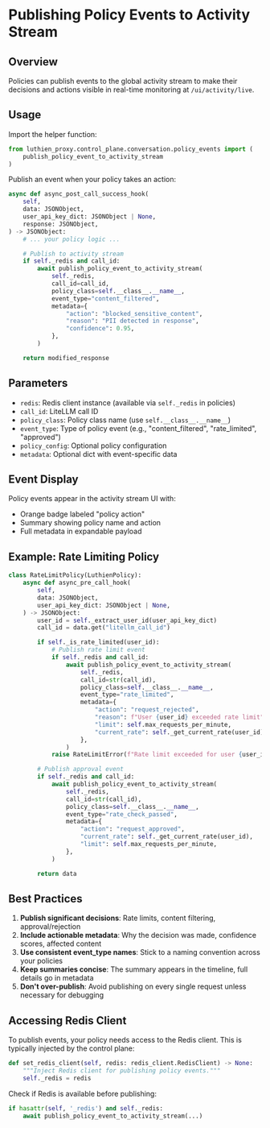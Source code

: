 # Publishing Policy Events to Activity Stream

## Overview

Policies can publish events to the global activity stream to make their decisions and actions visible in real-time monitoring at `/ui/activity/live`.

## Usage

Import the helper function:

```python
from luthien_proxy.control_plane.conversation.policy_events import (
    publish_policy_event_to_activity_stream
)
```

Publish an event when your policy takes an action:

```python
async def async_post_call_success_hook(
    self,
    data: JSONObject,
    user_api_key_dict: JSONObject | None,
    response: JSONObject,
) -> JSONObject:
    # ... your policy logic ...

    # Publish to activity stream
    if self._redis and call_id:
        await publish_policy_event_to_activity_stream(
            self._redis,
            call_id=call_id,
            policy_class=self.__class__.__name__,
            event_type="content_filtered",
            metadata={
                "action": "blocked_sensitive_content",
                "reason": "PII detected in response",
                "confidence": 0.95,
            },
        )

    return modified_response
```

## Parameters

- `redis`: Redis client instance (available via `self._redis` in policies)
- `call_id`: LiteLLM call ID
- `policy_class`: Policy class name (use `self.__class__.__name__`)
- `event_type`: Type of policy event (e.g., "content_filtered", "rate_limited", "approved")
- `policy_config`: Optional policy configuration
- `metadata`: Optional dict with event-specific data

## Event Display

Policy events appear in the activity stream UI with:
- Orange badge labeled "policy action"
- Summary showing policy name and action
- Full metadata in expandable payload

## Example: Rate Limiting Policy

```python
class RateLimitPolicy(LuthienPolicy):
    async def async_pre_call_hook(
        self,
        data: JSONObject,
        user_api_key_dict: JSONObject | None,
    ) -> JSONObject:
        user_id = self._extract_user_id(user_api_key_dict)
        call_id = data.get("litellm_call_id")

        if self._is_rate_limited(user_id):
            # Publish rate limit event
            if self._redis and call_id:
                await publish_policy_event_to_activity_stream(
                    self._redis,
                    call_id=str(call_id),
                    policy_class=self.__class__.__name__,
                    event_type="rate_limited",
                    metadata={
                        "action": "request_rejected",
                        "reason": f"User {user_id} exceeded rate limit",
                        "limit": self.max_requests_per_minute,
                        "current_rate": self._get_current_rate(user_id),
                    },
                )
            raise RateLimitError(f"Rate limit exceeded for user {user_id}")

        # Publish approval event
        if self._redis and call_id:
            await publish_policy_event_to_activity_stream(
                self._redis,
                call_id=str(call_id),
                policy_class=self.__class__.__name__,
                event_type="rate_check_passed",
                metadata={
                    "action": "request_approved",
                    "current_rate": self._get_current_rate(user_id),
                    "limit": self.max_requests_per_minute,
                },
            )

        return data
```

## Best Practices

1. **Publish significant decisions**: Rate limits, content filtering, approval/rejection
2. **Include actionable metadata**: Why the decision was made, confidence scores, affected content
3. **Use consistent event_type names**: Stick to a naming convention across your policies
4. **Keep summaries concise**: The summary appears in the timeline, full details go in metadata
5. **Don't over-publish**: Avoid publishing on every single request unless necessary for debugging

## Accessing Redis Client

To publish events, your policy needs access to the Redis client. This is typically injected by the control plane:

```python
def set_redis_client(self, redis: redis_client.RedisClient) -> None:
    """Inject Redis client for publishing policy events."""
    self._redis = redis
```

Check if Redis is available before publishing:

```python
if hasattr(self, '_redis') and self._redis:
    await publish_policy_event_to_activity_stream(...)
```
